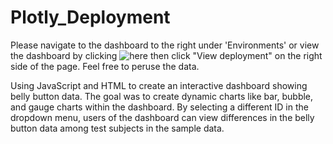 # Plotly_Deployment
Please navigate to the dashboard to the right under 'Environments' or view the dashboard by clicking ![here](https://github.com/JonathanBrown003/Plotly_Deployment/deployments/activity_log?environment=github-pages) then click "View deployment" on the right side of the page. Feel free to peruse the data. 

Using JavaScript and HTML to create an interactive dashboard showing belly button data. The goal was to create dynamic charts like bar, bubble, and gauge charts within the dashboard. By selecting a different ID in the dropdown menu, users of the dashboard can view differences in the belly button data among test subjects in the sample data.  
